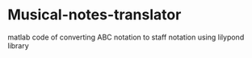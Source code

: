 # Musical-notes-translator
matlab code of converting ABC notation to staff notation using lilypond library
